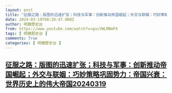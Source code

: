 ```yaml
---
layout: post
title: "征服之路：版图的迅速扩张；科技与军事：创新推动帝国崛起；外交与联姻：巧妙策略巩固势力：帝国兴衰：世界历史上的伟大帝国20240319"
date: 2024-03-19T08:20:47.000Z
author: 明鏡歷史台
from: https://www.youtube.com/watch?v=gucYWLMBmP4
tags: [ 明鏡歷史台 ]
comments: True
categories: [ 明鏡歷史台 ]
---
```

<!--1710836447000-->
[征服之路：版图的迅速扩张；科技与军事：创新推动帝国崛起；外交与联姻：巧妙策略巩固势力：帝国兴衰：世界历史上的伟大帝国20240319](https://www.youtube.com/watch?v=gucYWLMBmP4)
------

<div>

</div>
